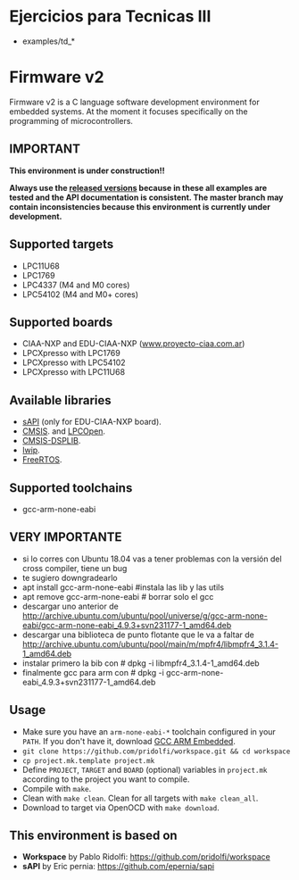 # Ejercicios para Tecnicas III
 - examples/td_*

# Firmware v2
Firmware v2 is a C language software development environment for embedded
systems. At the moment it focuses specifically on the programming of 
microcontrollers.

## IMPORTANT

**This environment is under construction!!**

**Always use the [released versions](../../releases) because in these all examples are tested and the API documentation is consistent. The master branch may contain inconsistencies because this environment is currently under development.**

## Supported targets
- LPC11U68
- LPC1769
- LPC4337 (M4 and M0 cores)
- LPC54102 (M4 and M0+ cores)

## Supported boards
- CIAA-NXP and EDU-CIAA-NXP (www.proyecto-ciaa.com.ar)
- LPCXpresso with LPC1769
- LPCXpresso with LPC54102
- LPCXpresso with LPC11U68

## Available libraries
- [sAPI](https://github.com/epernia/sapi) (only for EDU-CIAA-NXP board).
- [CMSIS](http://www.arm.com/products/processors/cortex-m/cortex-microcontroller-software-interface-standard.php). and [LPCOpen](https://www.lpcware.com/lpcopen).
- [CMSIS-DSPLIB](http://www.keil.com/pack/doc/CMSIS/DSP/html/index.html).
- [lwip](http://lwip.wikia.com/wiki/LwIP_Wiki).
- [FreeRTOS](http://www.freertos.org/).

## Supported toolchains
- gcc-arm-none-eabi
## VERY IMPORTANTE
- si lo corres con Ubuntu 18.04 vas a tener problemas con la versión del cross compiler, tiene un bug
- te sugiero downgradearlo
- apt install gcc-arm-none-eabi #instala las lib y las utils 
- apt remove gcc-arm-none-eabi # borrar solo el gcc
- descargar uno anterior de http://archive.ubuntu.com/ubuntu/pool/universe/g/gcc-arm-none-eabi/gcc-arm-none-eabi_4.9.3+svn231177-1_amd64.deb
- descargar una biblioteca de punto flotante que le va a faltar de http://archive.ubuntu.com/ubuntu/pool/main/m/mpfr4/libmpfr4_3.1.4-1_amd64.deb
- instalar primero la bib con # dpkg -i libmpfr4_3.1.4-1_amd64.deb
- finalmente gcc para arm con # dpkg -i gcc-arm-none-eabi_4.9.3+svn231177-1_amd64.deb


## Usage
* Make sure you have an ```arm-none-eabi-*``` toolchain configured in your ```PATH```. If you don't have it, download [GCC ARM Embedded](https://launchpad.net/gcc-arm-embedded).
* ```git clone https://github.com/pridolfi/workspace.git && cd workspace```
* ```cp project.mk.template project.mk```
* Define ```PROJECT```, ```TARGET``` and ```BOARD``` (optional) variables in ```project.mk``` according to the project you want to compile.
* Compile with ```make```.
* Clean with ```make clean```. Clean for all targets with ```make clean_all```.
* Download to target via OpenOCD with ```make download```.

## This environment is based on

- **Workspace** by Pablo Ridolfi: <https://github.com/pridolfi/workspace>
- **sAPI** by Eric pernia: <https://github.com/epernia/sapi>

